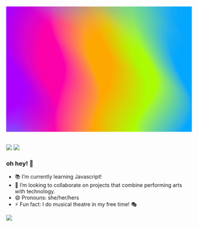 
<p align = "center">
  <img src="https://github.com/carolinefonseca0001/carolinefonseca0001/blob/main/ezgif.com-video-to-gif.gif">


<br/><a href="https://www.linkedin.com/in/carolinefonseca/"><img src="https://img.shields.io/badge/linkedin-%230077B5.svg?&style=for-the-badge&logo=linkedin&logoColor=white" height=25></a>
<a href="mailto:caroline.fonseca0001@gmail.com"><img src="https://img.shields.io/badge/Gmail-D14836?style=for-the-badge&logo=gmail&logoColor=white" height=25></a>


### oh hey! 🌈

- 📚 I’m currently learning Javascript!
- 👯 I’m looking to collaborate on projects that combine performing arts with technology.
- 😄 Pronouns: she/her/hers
- ⚡ Fun fact: I do musical theatre in my free time! 🎭

<img src="https://github-readme-stats.vercel.app/api?carolinefonseca0001">
    
<!-- ###  vibing to 🎶 -->
